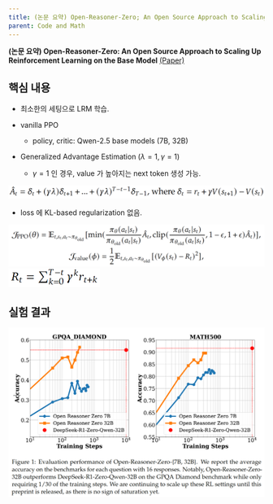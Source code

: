 ```yaml
---
title: (논문 요약) Open-Reasoner-Zero; An Open Source Approach to Scaling Up Reinforcement Learning on the Base Model
parent: Code and Math
---
```


**(논문 요약) Open-Reasoner-Zero: An Open Source Approach to Scaling Up Reinforcement Learning on the Base Model** [(Paper)](https://github.com/Open-Reasoner-Zero/Open-Reasoner-Zero)

## 핵심 내용
- 최소한의 세팅으로 LRM 학습.

- vanilla PPO 
   - policy, critic: Qwen-2.5 base models (7B, 32B)

- Generalized Advantage Estimation ($\lambda=1, \gamma=1$)
   - $\gamma=1$ 인 경우, value 가 높아지는 next token 생성 가능.

<img src="/data/papers/openreasonerzero/gae.png" width="1000" />

- loss 에 KL-based regularization 없음. 

<img src="/data/papers/openreasonerzero/loss.png" width="1000" />
<img src="/data/papers/openreasonerzero/R.png" width="180" />



## 실험 결과
<img src="/data/papers/openreasonerzero/result.png" width="800" />


